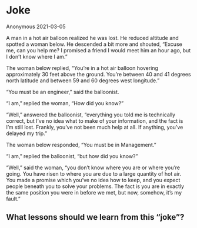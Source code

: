Joke
================
Anonymous
2021-03-05

A man in a hot air balloon realized he was lost. He reduced altitude and
spotted a woman below. He descended a bit more and shouted, “Excuse me,
can you help me? I promised a friend I would meet him an hour ago, but I
don’t know where I am.”

The woman below replied, “You’re in a hot air balloon hovering
approximately 30 feet above the ground. You’re between 40 and 41 degrees
north latitude and between 59 and 60 degrees west longitude.”

“You must be an engineer,” said the balloonist.

“I am,” replied the woman, “How did you know?”

“Well,” answered the balloonist, “everything you told me is technically
correct, but I’ve no idea what to make of your information, and the fact
is I’m still lost. Frankly, you’ve not been much help at all. If
anything, you’ve delayed my trip.”

The woman below responded, “You must be in Management.”

“I am,” replied the balloonist, “but how did you know?”

“Well,” said the woman, “you don’t know where you are or where you’re
going. You have risen to where you are due to a large quantity of hot
air. You made a promise which you’ve no idea how to keep, and you expect
people beneath you to solve your problems. The fact is you are in
exactly the same position you were in before we met, but now, somehow,
it’s my fault.”

## What lessons should we learn from this “joke”?

